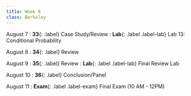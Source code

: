 ```yaml
---
title: Week 8
class: Berkeley
---
```


August 7
: **33**{: .label} Case Study/Review
: **Lab**{: .label .label-lab} Lab 13: Conditional Probability

August 8
: **34**{: .label} Review


August 9
: **35**{: .label} Review
: **Lab**{: .label .label-lab}  Final Review Lab

August 10
: **36**{: .label} Conclusion/Panel

August 11
: **Exam**{: .label .label-exam} Final Exam (10 AM - 12PM)